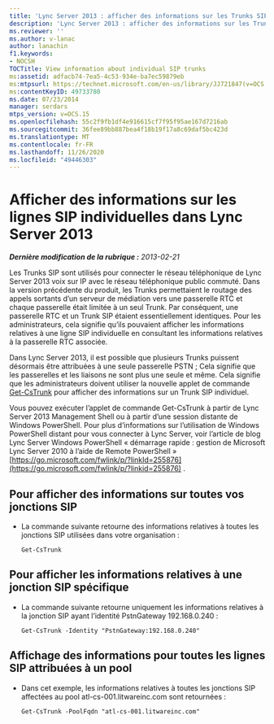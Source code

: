 ```yaml
---
title: 'Lync Server 2013 : afficher des informations sur les Trunks SIP individuels'
description: 'Lync Server 2013 : afficher des informations sur les Trunks SIP individuels.'
ms.reviewer: ''
ms.author: v-lanac
author: lanachin
f1.keywords:
- NOCSH
TOCTitle: View information about individual SIP trunks
ms:assetid: adfacb74-7ea5-4c53-934e-ba7ec59879eb
ms:mtpsurl: https://technet.microsoft.com/en-us/library/JJ721847(v=OCS.15)
ms:contentKeyID: 49733780
ms.date: 07/23/2014
manager: serdars
mtps_version: v=OCS.15
ms.openlocfilehash: 55c2f9fb1df4e916615cf7f95f95ae167d7216ab
ms.sourcegitcommit: 36fee89bb887bea4f18b19f17a8c69daf5bc423d
ms.translationtype: MT
ms.contentlocale: fr-FR
ms.lasthandoff: 11/26/2020
ms.locfileid: "49446303"
---
```

# <a name="view-information-about-individual-sip-trunks-in-lync-server-2013"></a>Afficher des informations sur les lignes SIP individuelles dans Lync Server 2013

<div data-xmlns="http://www.w3.org/1999/xhtml">

<div class="topic" data-xmlns="http://www.w3.org/1999/xhtml" data-msxsl="urn:schemas-microsoft-com:xslt" data-cs="https://msdn.microsoft.com/">

<div data-asp="https://msdn2.microsoft.com/asp">



</div>

<div id="mainSection">

<div id="mainBody">

<span> </span>

_**Dernière modification de la rubrique :** 2013-02-21_

Les Trunks SIP sont utilisés pour connecter le réseau téléphonique de Lync Server 2013 voix sur IP avec le réseau téléphonique public commuté. Dans la version précédente du produit, les Trunks permettaient le routage des appels sortants d’un serveur de médiation vers une passerelle RTC et chaque passerelle était limitée à un seul Trunk. Par conséquent, une passerelle RTC et un Trunk SIP étaient essentiellement identiques. Pour les administrateurs, cela signifie qu’ils pouvaient afficher les informations relatives à une ligne SIP individuelle en consultant les informations relatives à la passerelle RTC associée.

Dans Lync Server 2013, il est possible que plusieurs Trunks puissent désormais être attribuées à une seule passerelle PSTN ; Cela signifie que les passerelles et les liaisons ne sont plus une seule et même. Cela signifie que les administrateurs doivent utiliser la nouvelle applet de commande [Get-CsTrunk](https://docs.microsoft.com/powershell/module/skype/Get-CsTrunk) pour afficher des informations sur un Trunk SIP individuel.

Vous pouvez exécuter l’applet de commande Get-CsTrunk à partir de Lync Server 2013 Management Shell ou à partir d’une session distante de Windows PowerShell. Pour plus d’informations sur l’utilisation de Windows PowerShell distant pour vous connecter à Lync Server, voir l’article de blog Lync Server Windows PowerShell « démarrage rapide : gestion de Microsoft Lync Server 2010 à l’aide de Remote PowerShell » [https://go.microsoft.com/fwlink/p/?linkId=255876](https://go.microsoft.com/fwlink/p/?linkid=255876) .

<div>

## <a name="to-view-information-for-all-your-sip-trunks"></a>Pour afficher des informations sur toutes vos jonctions SIP

  - La commande suivante retourne des informations relatives à toutes les jonctions SIP utilisées dans votre organisation :
    
        Get-CsTrunk

</div>

<div>

## <a name="to-view-information-for-a-specific-sip-trunk"></a>Pour afficher les informations relatives à une jonction SIP spécifique

  - La commande suivante retourne uniquement les informations relatives à la jonction SIP ayant l’identité PstnGateway 192.168.0.240 :
    
        Get-CsTrunk -Identity "PstnGateway:192.168.0.240"

</div>

<div>

## <a name="viewing-information-for-all-the-sip-trunks-assigned-to-a-pool"></a>Affichage des informations pour toutes les lignes SIP attribuées à un pool

  - Dans cet exemple, les informations relatives à toutes les jonctions SIP affectées au pool atl-cs-001.litwareinc.com sont retournées :
    
        Get-CsTrunk -PoolFqdn "atl-cs-001.litwareinc.com"

</div>

</div>

<span> </span>

</div>

</div>

</div>


